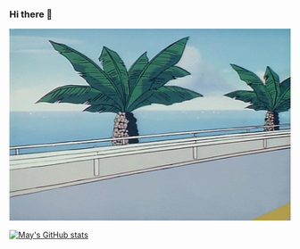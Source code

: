 ### Hi there 👋


<img src="profile.gif" alt="profile">


[![May's GitHub stats](https://github-readme-stats.vercel.app/api?username=apdltpdl22&theme=vue)](https://github.com/anuraghazra/github-readme-stats)


<!--
**apdltpdl22/apdltpdl22** is a ✨ _special_ ✨ repository because its `README.md` (this file) appears on your GitHub profile.

Here are some ideas to get you started:

<p> 🔭 I’m currently working on ... </p>
- 🌱 I’m currently learning ...
- 👯 I’m looking to collaborate on ...
- 🤔 I’m looking for help with ...
- 💬 Ask me about ...
- 📫 How to reach me: ...
- 😄 Pronouns: ...
- ⚡ Fun fact: ...
-->
